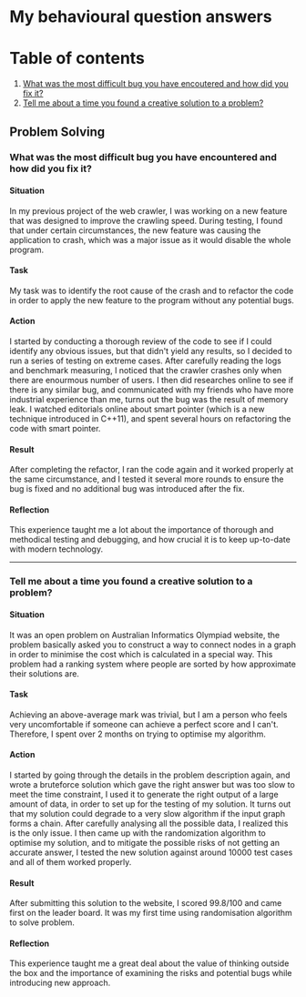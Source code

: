 # My behavioural question answers

# Table of contents
1. [What was the most difficult bug you have encoutered and how did you fix it?](#problem_solving_1)
2. [Tell me about a time you found a creative solution to a problem?](#problem_solving_2)

## Problem Solving

### What was the most difficult bug you have encountered and how did you fix it? <a name="problem_solving_1"></a>

#### Situation
In my previous project of the web crawler, I was working on a new feature that was designed to improve the crawling speed.
During testing, I found that under certain circumstances, the new feature was causing the application to crash, which was
a major issue as it would disable the whole program.
#### Task
My task was to identify the root cause of the crash and to refactor the code in order to apply the new feature to the program 
without any potential bugs.
#### Action
I started by conducting a thorough review of the code to see if I could identify any obvious issues, but that didn't yield any
results, so I decided to run a series of testing on extreme cases. After carefully reading the logs and benchmark measuring, 
I noticed that the crawler crashes only when there are enourmous number of users. I then did researches online to see if there 
is any similar bug, and communicated with my friends who have more industrial experience than me, turns out the bug was the 
result of memory leak. I watched editorials online about smart pointer (which is a new technique introduced in C++11), and 
spent several hours on refactoring the code with smart pointer.  
#### Result
After completing the refactor, I ran the code again and it worked properly at the same circumstance, and I tested it several more rounds to 
ensure the bug is fixed and no additional bug was introduced after the fix. 
#### Reflection
This experience taught me a lot about the importance of thorough and methodical testing and debugging, and how crucial it is to 
keep up-to-date with modern technology.

---

### Tell me about a time you found a creative solution to a problem? <a name="problem_solving_2"></a>

#### Situation
It was an open problem on Australian Informatics Olympiad website, the problem basically asked you to construct a way to connect nodes in 
a graph in order to minimise the cost which is calculated in a special way. This problem had a ranking system where people are sorted by 
how approximate their solutions are.
#### Task
Achieving an above-average mark was trivial, but I am a person who feels very uncomfortable if someone can achieve a perfect score and I can't.
Therefore, I spent over 2 months on trying to optimise my algorithm.
#### Action
I started by going through the details in the problem description again, and wrote a bruteforce solution which gave the right answer but was too slow to meet 
the time constraint, I used it to generate the right output of a large amount of data, in order to set up for the testing of my solution. It turns out 
that my solution could degrade to a very slow algorithm if the input graph forms a chain. After carefully analysing all the possible data, I realized this is
the only issue. I then came up with the randomization algorithm to optimise my solution, and to mitigate the possible risks of not getting an accurate answer,
I tested the new solution against around 10000 test cases and all of them worked properly.
#### Result
After submitting this solution to the website, I scored 99.8/100 and came first on the leader board. It was my first time using randomisation algorithm to solve 
problem.
#### Reflection
This experience taught me a great deal about the value of thinking outside the box and the importance of examining the risks and potential bugs while introducing 
new approach.
